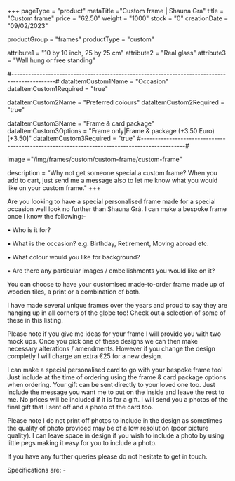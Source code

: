 +++
pageType = "product"
metaTitle ="Custom frame | Shauna Gra"
title = "Custom frame"
price = "62.50"
weight = "1000"
stock = "0"
creationDate = "09/02/2023"

productGroup = "frames"
productType = "custom"
 
attribute1 = "10 by 10 inch, 25 by 25 cm" 
attribute2 = "Real glass"
attribute3 = "Wall hung or free standing"
 
#---------------------------------------------------------------------------------------------#
dataItemCustom1Name = "Occasion"
dataItemCustom1Required = "true"

dataItemCustom2Name = "Preferred colours"
dataItemCustom2Required = "true"

dataItemCustom3Name = "Frame & card package"
dataItemCustom3Options = "Frame only|Frame & package (+3.50 Euro)[+3.50]"
dataItemCustom3Required = "true"
#---------------------------------------------------------------------------------------------#

image ="/img/frames/custom/custom-frame/custom-frame"
 
description = "Why not get someone special a custom frame? When you add to cart, just send me a message also to let me know what you would like on your custom frame."
+++

Are you looking to have a special personalised frame made for a special occasion well look no further than Shauna Grá.
I can make a bespoke frame once I know the following:-

• Who is it for?

• What is the occasion? e.g. Birthday, Retirement, Moving abroad etc.

• What colour would you like for background?

• Are there any particular images / embellishments you would like on it?

You can choose to have your customised made-to-order frame made up of wooden tiles, a print or a combination of both.

I have made several unique frames over the years and proud to say they are hanging up in all corners of the globe too! Check out a selection of some of these in this listing.

Please note if you give me ideas for your frame I will provide you with two mock ups. Once you pick one of these designs we can then make necessary alterations / amendments. However if you change the design completly I will charge an extra €25 for a new design.

I can make a special personalised card to go with your bespoke frame too! Just include at the time of ordering using the frame & card package options when ordering.
Your gift can be sent directly to your loved one too. Just include the message you want me to put on the inside and leave the rest to me. No prices will be included if it is for a gift. I will send you a photos of the final gift that I sent off and a photo of the card too.

Please note I do not print off photos to include in the design as sometimes the quality of photo provided may be of a low resolution (poor picture quality). I can leave space in design if you wish to include a photo by using little pegs making it easy for you to include a photo.

If you have any further queries please do not hesitate to get in touch.

Specifications are: -
